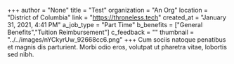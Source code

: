 +++
author = "None"
title = "Test"
organization = "An Org"
location = "District of Columbia"
link = "https://throneless.tech"
created_at = "January 31, 2021, 4:41 PM"
a_job_type = "Part Time"
b_benefits = ["General Benefits","Tuition Reimbursement"]
c_feedback = ""
thumbnail = "../../images/nYCkyrUw_92668cc6.png"
+++
Cum sociis natoque penatibus et magnis dis parturient. Morbi odio eros, volutpat ut pharetra vitae, lobortis sed nibh.